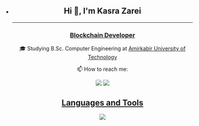 - <div align="center">
      <h2>Hi 👋, I'm Kasra Zarei</h2>
      <hr>
      <h3><a href="https://github.com/kasrazarei39#Blockchain-Developer">Blockchain Developer</a></h3>
      <p>🎓 Studying B.Sc. Computer Engineering at <a href="https://aut.ac.ir/">Amirkabir University of Technology</a></p>
      <p>📫 How to reach me:</p>
      <a href="https://www.linkedin.com/in/kasrazarei/"><img src="https://camo.githubusercontent.com/e0278098417dddf9727cfee70a5eb84af38a20705b3bded56cf91cb5feb29d7d/68747470733a2f2f696d672e736869656c64732e696f2f62616467652f4c696e6b6564496e2d626c75653f7374796c653d666f722d7468652d6261646765266c6f676f3d6c696e6b6564696e266c6f676f436f6c6f723d7768697465"></a>
      <a href="mailto:kasrazarei39@gmail.com"><img src="https://camo.githubusercontent.com/21b25ef238b1c76efe45cfd5b97e79bbfe2fbc00de2b9fc3890b4432f6a783e0/68747470733a2f2f696d672e736869656c64732e696f2f62616467652f476d61696c2d7265643f7374796c653d666f722d7468652d6261646765266c6f676f3d676d61696c266c6f676f436f6c6f723d7768697465"></a>
  </div>

  <div align="center">
      <h2><a href="https://github.com/mohamadch91#languages-and-tools">Languages and Tools</a></h2>
      <img src="https://skillicons.dev/icons?i=solidity,java,ts,js,python,cpp,c,spring,nodejs,django,html,css,mysql,postgres,mongodb,redis,docker,kubernetes,rabbitmq,git,linux&perline=7">
  </div>
